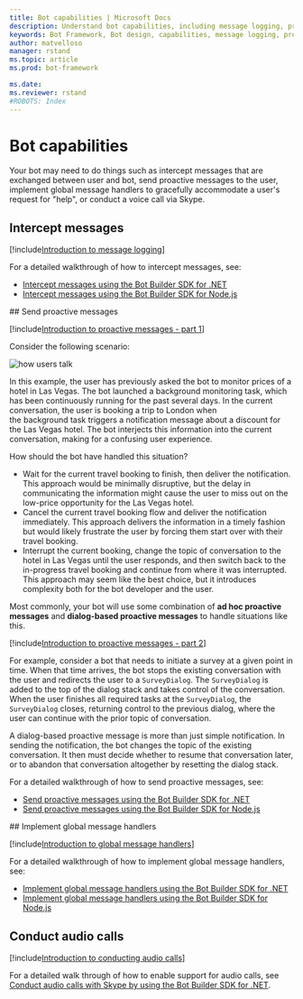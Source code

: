 ```yaml
---
title: Bot capabilities | Microsoft Docs
description: Understand bot capabilities, including message logging, proactive messages, calling and IVR, and global message handlers.
keywords: Bot Framework, Bot design, capabilities, message logging, proactive messages, calling and IVR bots, global message handlers
author: matvelloso
manager: rstand
ms.topic: article
ms.prod: bot-framework

ms.date:
ms.reviewer: rstand
#ROBOTS: Index
---
```


# Bot capabilities

Your bot may need to do things such as 
intercept messages that are exchanged between user and bot, 
send proactive messages to the user, 
implement global message handlers to gracefully accommodate a user's request for "help", 
or conduct a voice call via Skype. 

## Intercept messages

[!include[Introduction to message logging](~/includes/snippet-message-logging-intro.md)]

For a detailed walkthrough of how to intercept messages, see:
- [Intercept messages using the Bot Builder SDK for .NET](~/dotnet/middleware.md)
- [Intercept messages using the Bot Builder SDK for Node.js](~/nodejs/middleware.md)

##<a id="proactiveMsg"></a> Send proactive messages

[!include[Introduction to proactive messages - part 1](~/includes/snippet-proactive-messages-intro-1.md)]

Consider the following scenario:

![how users talk](~/media/designing-bots/capabilities/proactive1.png)

In this example, the user has previously asked the bot to monitor prices of a hotel in Las Vegas. 
The bot launched a background monitoring task, which has been continuously running for the past several days. 
In the current conversation, the user is booking a trip to London when  
the background task triggers a notification message about a discount for the Las Vegas hotel.
The bot interjects this information into the current conversation, making for a confusing user experience. 

How should the bot have handled this situation? 

- Wait for the current travel booking to finish, then deliver the notification. This approach would be minimally disruptive, but the delay in communicating the information might cause the user to miss out on the low-price opportunity for the Las Vegas hotel. 
- Cancel the current travel booking flow and deliver the notification immediately. This approach delivers the information in a timely fashion but would likely frustrate the user by forcing them start over with their travel booking. 
- Interrupt the current booking, change the topic of conversation to the hotel in Las Vegas until the user responds, and then switch back to the in-progress travel booking and continue from where it was interrupted. This approach may seem like the best choice, but it introduces complexity both for the bot developer and the user.

Most commonly, your bot will use some combination of **ad hoc proactive messages** and **dialog-based proactive messages** to handle situations like this. 

[!include[Introduction to proactive messages - part 2](~/includes/snippet-proactive-messages-intro-2.md)]

For example, consider a bot that needs to initiate a survey at a given point in time. 
When that time arrives, the bot stops the existing conversation with the user and 
redirects the user to a `SurveyDialog`. 
The `SurveyDialog` is added to the top of the dialog stack and takes control of the conversation. 
When the user finishes all required tasks at the `SurveyDialog`, the `SurveyDialog` closes,
 returning control to the previous dialog, where the user can continue with the prior topic of conversation.

A dialog-based proactive message is more than just simple notification. 
In sending the notification, the bot changes the topic of the existing conversation. 
It then must decide whether to resume that conversation later, or to abandon that conversation altogether by resetting the dialog stack. 

For a detailed walkthrough of how to send proactive messages, see:
- [Send proactive messages using the Bot Builder SDK for .NET](~/dotnet/proactive-messages.md)
- [Send proactive messages using the Bot Builder SDK for Node.js](~/nodejs/proactive-messages.md)

##<a id="global-message-handlers"></a> Implement global message handlers

[!include[Introduction to global message handlers](~/includes/snippet-global-handlers-intro.md)]

For a detailed walkthrough of how to implement global message handlers, see:
- [Implement global message handlers using the Bot Builder SDK for .NET](~/dotnet/global-handlers.md)
- [Implement global message handlers using the Bot Builder SDK for Node.js](~/nodejs/global-handlers.md)

## Conduct audio calls

[!include[Introduction to conducting audio calls](~/includes/snippet-audio-call-intro.md)]

For a detailed walk through of how to enable support for audio calls, see [Conduct audio calls with Skype by using the Bot Builder SDK for .NET](~/dotnet/audio-calls.md).
